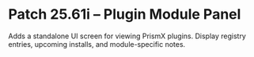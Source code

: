 # Patch 25.61i – Plugin Module Panel

Adds a standalone UI screen for viewing PrismX plugins. Display registry entries, upcoming installs, and module-specific notes.
